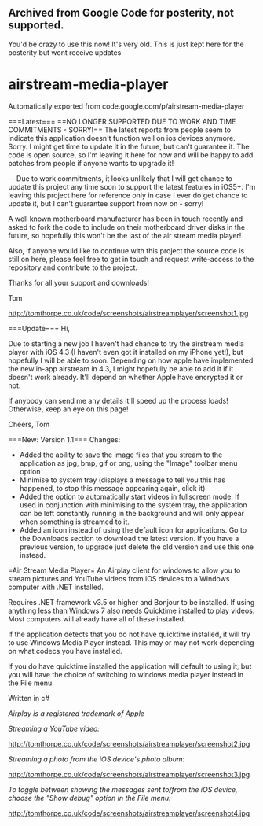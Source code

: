 ## Archived from Google Code for posterity, not supported.
You'd be crazy to use this now! It's very old. This is just kept here for the posterity but wont receive updates

# airstream-media-player
Automatically exported from code.google.com/p/airstream-media-player

===Latest===
==NO LONGER SUPPORTED DUE TO WORK AND TIME COMMITMENTS - SORRY!==
The latest reports from people seem to indicate this application doesn't function well on ios devices anymore. Sorry. I might get time to update it in the future, but can't guarantee it. The code is open source, so I'm leaving it here for now and will be happy to add patches from people if anyone wants to upgrade it!

--
Due to work commitments, it looks unlikely that I will get chance to update this project any time soon to support the latest features in iOS5+. I'm leaving this project here for reference only in case I ever do get chance to update it, but I can't guarantee support from now on - sorry! 

A well known motherboard manufacturer has been in touch recently and asked to fork the code to include on their motherboard driver disks in the future, so hopefully this won't be the last of the air stream media player!

Also, if anyone would like to continue with this project the source code is still on here, please feel free to get in touch and request write-access to the repository and contribute to the project.

Thanks for all your support and downloads!

Tom


http://tomthorpe.co.uk/code/screenshots/airstreamplayer/screenshot1.jpg

===Update===
Hi,

Due to starting a new job I haven't had chance to try the airstream media player with iOS 4.3 (I haven't even got it installed on my iPhone yet!), but hopefully I will be able to soon. Depending on how apple have implemented the new in-app airstream in 4.3, I might hopefully be able to add it if it doesn't work already. It'll depend on whether Apple have encrypted it or not.

If anybody can send me any details it'll speed up the process loads! Otherwise, keep an eye on this page!

Cheers,
Tom

===New: Version 1.1===
Changes:
  * Added the ability to save the image files that you stream to the application as jpg, bmp, gif or png, using the "Image" toolbar menu option
  * Minimise to system tray (displays a message to tell you this has happened, to stop this message appearing again, click it)
  * Added the option to automatically start videos in fullscreen mode. If used in conjunction with minimising to the system tray, the application can be left constantly running in the background and will only appear when something is streamed to it.
  * Added an icon instead of using the default icon for applications.
Go to the Downloads section to download the latest version. If you have a previous version, to upgrade just delete the old version and use this one instead.

=Air Stream Media Player=
An Airplay client for windows to allow you to stream pictures and YouTube videos from iOS devices to a Windows computer with .NET installed.

Requires .NET framework v3.5 or higher and Bonjour to be installed. If using anything less than Windows 7 also needs Quicktime installed to play videos. Most computers will already have all of these installed.

If the application detects that you do not have quicktime installed, it will try to use Windows Media Player instead. This may or may not work depending on what codecs you have installed. 

If you do have quicktime installed the application will default to using it, but you will have the choice of switching to windows media player instead in the File menu.

Written in c#

_Airplay is a registered trademark of Apple_

_Streaming a YouTube video:_

http://tomthorpe.co.uk/code/screenshots/airstreamplayer/screenshot2.jpg 

_Streaming a photo from the iOS device's photo album:_

http://tomthorpe.co.uk/code/screenshots/airstreamplayer/screenshot3.jpg

_To toggle between showing the messages sent to/from the iOS device, choose the "Show debug" option in the File menu:_

http://tomthorpe.co.uk/code/screenshots/airstreamplayer/screenshot4.jpg

